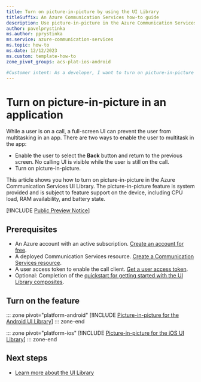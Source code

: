 ```yaml
---
title: Turn on picture-in-picture by using the UI Library
titleSuffix: An Azure Communication Services how-to guide
description: Use picture-in-picture in the Azure Communication Services UI Library.
author: pavelprystinka
ms.author: pprystinka
ms.service: azure-communication-services
ms.topic: how-to 
ms.date: 12/12/2023
ms.custom: template-how-to
zone_pivot_groups: acs-plat-ios-android

#Customer intent: As a developer, I want to turn on picture-in-picture in my application.
---
```


# Turn on picture-in-picture in an application

While a user is on a call, a full-screen UI can prevent the user from multitasking in an app. There are two ways to enable the user to multitask in the app:

- Enable the user to select the **Back** button and return to the previous screen. No calling UI is visible while the user is still on the call.
- Turn on picture-in-picture.

This article shows you how to turn on picture-in-picture in the Azure Communication Services UI Library. The picture-in-picture feature is system provided and is subject to feature support on the device, including CPU load, RAM availability, and battery state.

[!INCLUDE [Public Preview Notice](../../includes/public-preview-include.md)]

## Prerequisites

- An Azure account with an active subscription. [Create an account for free](https://azure.microsoft.com/free/?WT.mc_id=A261C142F).
- A deployed Communication Services resource. [Create a Communication Services resource](../../quickstarts/create-communication-resource.md).
- A user access token to enable the call client. [Get a user access token](../../quickstarts/identity/access-tokens.md).
- Optional: Completion of the [quickstart for getting started with the UI Library composites](../../quickstarts/ui-library/get-started-composites.md).

## Turn on the feature

::: zone pivot="platform-android"
[!INCLUDE [Picture-in-picture for the Android UI Library](./includes/pip/android.md)]
::: zone-end

::: zone pivot="platform-ios"
[!INCLUDE [Picture-in-picture for the iOS UI Library](./includes/pip/ios.md)]
::: zone-end

## Next steps

- [Learn more about the UI Library](../../concepts/ui-library/ui-library-overview.md)
